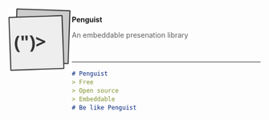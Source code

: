 <link rel="preconnect" href="https://fonts.googleapis.com" />
<link rel="preconnect" href="https://fonts.gstatic.com" crossorigin />
<link href="https://fonts.googleapis.com/css2?family=JetBrains+Mono:ital,wght@0,100..800;1,100..800&display=swap" rel="stylesheet" />

<img align="left" src="assets/penguist.svg" width="128" alt="logo">

**Penguist**
> An embeddable presenation library

<br>

---

```md
# Penguist
> Free
> Open source
> Embeddable
# Be like Penguist
```

